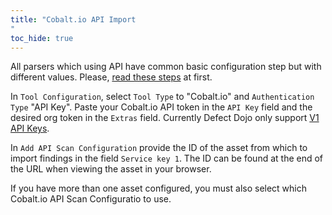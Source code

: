 ```yaml
---
title: "Cobalt.io API Import
"
toc_hide: true
---
```

All parsers which using API have common basic configuration step but with different values. Please, [read these steps](../) at first.

In `Tool Configuration`, select `Tool Type` to "Cobalt.io" and `Authentication Type` "API Key".
Paste your Cobalt.io API token in the `API Key` field and the desired org token in the `Extras` field.
Currently Defect Dojo only support [V1 API Keys](https://github.com/DefectDojo/django-DefectDojo/issues/12572).

In `Add API Scan Configuration` provide the ID
of the asset from which to import findings in the field `Service key 1`.
The ID can be found at the end of the URL when viewing the asset in your browser.

If you have more than one asset configured, you
must also select which Cobalt.io API Scan Configuratio to use.